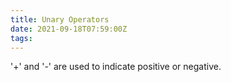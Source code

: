 ```yaml
---
title: Unary Operators
date: 2021-09-18T07:59:00Z
tags:
---
```


'+' and '-' are used to indicate positive or negative.

